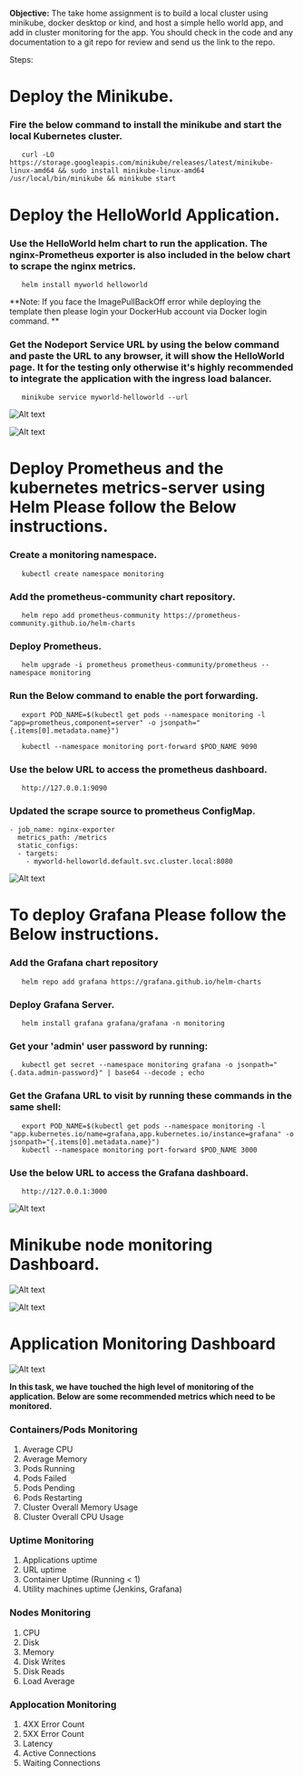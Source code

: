 **Objective:** The take home assignment is to build a local cluster using minikube, docker desktop or kind, and host a simple hello world app, and add in cluster monitoring for the app. You should check in the code and any documentation to a git repo for review and send us the link to the repo.

Steps:

# Deploy the Minikube.

### Fire the below command to install the minikube and start the local Kubernetes cluster.
```
   curl -LO https://storage.googleapis.com/minikube/releases/latest/minikube-linux-amd64 && sudo install minikube-linux-amd64 /usr/local/bin/minikube && minikube start
```
# Deploy the HelloWorld Application.

### Use the HelloWorld helm chart to run the application. The nginx-Prometheus exporter is also included in the below chart to scrape the nginx metrics.
```
   helm install myworld helloworld
```
**Note: If you face the ImagePullBackOff error while deploying the template then please login your DockerHub account via Docker login command.
**

### Get the Nodeport Service URL by using the below command and paste the URL to any browser, it will show the HelloWorld page. It for the testing only otherwise it's highly recommended to integrate the application with the ingress load balancer.

```
   minikube service myworld-helloworld --url
```
![Alt text](screenshots/helloworld.jpg?raw=true "HelloWorld.jpg")

![Alt text](screenshots/nginx_metrics.jpg?raw=true "nginx_metrics.jpg")

# Deploy Prometheus and the kubernetes metrics-server using Helm Please follow the Below instructions.

### Create a monitoring namespace.
```
   kubectl create namespace monitoring
```
### Add the prometheus-community chart repository.
```
   helm repo add prometheus-community https://prometheus-community.github.io/helm-charts
```
### Deploy Prometheus.
```
   helm upgrade -i prometheus prometheus-community/prometheus --namespace monitoring
```
### Run the Below command to enable the port forwarding.
```
   export POD_NAME=$(kubectl get pods --namespace monitoring -l "app=prometheus,component=server" -o jsonpath="{.items[0].metadata.name}")

   kubectl --namespace monitoring port-forward $POD_NAME 9090
```
### Use the below URL to access the prometheus dashboard.
```
   http://127.0.0.1:9090
```
### Updated the scrape source to prometheus ConfigMap.

```
- job_name: nginx-exporter
  metrics_path: /metrics
  static_configs:
  - targets:
    - myworld-helloworld.default.svc.cluster.local:8080
```

![Alt text](screenshots/Prometheus.jpg?raw=true "Prometheus.jpg")

# To deploy Grafana Please follow the Below instructions.

### Add the Grafana chart repository
```
   helm repo add grafana https://grafana.github.io/helm-charts
```
### Deploy Grafana Server.
```
   helm install grafana grafana/grafana -n monitoring
```
### Get your 'admin' user password by running:
```
   kubectl get secret --namespace monitoring grafana -o jsonpath="{.data.admin-password}" | base64 --decode ; echo
```
### Get the Grafana URL to visit by running these commands in the same shell:
```
   export POD_NAME=$(kubectl get pods --namespace monitoring -l "app.kubernetes.io/name=grafana,app.kubernetes.io/instance=grafana" -o jsonpath="{.items[0].metadata.name}")
   kubectl --namespace monitoring port-forward $POD_NAME 3000
```
### Use the below URL to access the Grafana dashboard.
```
   http://127.0.0.1:3000
```   
![Alt text](screenshots/grafana.jpg?raw=true "grafana.jpg")

# Minikube node monitoring Dashboard.

![Alt text](screenshots/Minikube_1.jpg?raw=true "Minikube_1.jpg")

![Alt text](screenshots/Minikube_2.jpg?raw=true "Minikube_2.jpg")


# Application Monitoring Dashboard

![Alt text](screenshots/Application_1.jpg?raw=true "Application_1.jpg")


**In this task, we have touched the high level of monitoring of the application. Below are some recommended metrics which need to be monitored.**
   
### Containers/Pods Monitoring

1. Average CPU 
2. Average Memory
3. Pods Running
4. Pods Failed
5. Pods Pending
6. Pods Restarting
7. Cluster Overall Memory Usage
8. Cluster Overall CPU Usage

### Uptime Monitoring
1. Applications uptime
2. URL uptime
3. Container Uptime (Running < 1)
4. Utility machines uptime (Jenkins, Grafana)

### Nodes Monitoring
1. CPU
2. Disk
3. Memory
4. Disk Writes
5. Disk Reads
6. Load Average

### Applocation Monitoring
1. 4XX Error Count
2. 5XX Error Count
3. Latency
4. Active Connections
5. Waiting Connections
